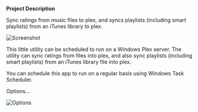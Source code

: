 **Project Description**

Sync ratings from music files to plex, and syncs playlists (including smart playlists) from an iTunes library to plex.

![Screenshot](https://raw.githubusercontent.com/vbtrek/vbtrek.github.io/master/docs/plexratingssync1.png)

This little utility can be scheduled to run on a Windows Plex server. The utility can sync ratings from files into plex, and also sync playlists (including smart playlists) from an iTunes library file into plex.

You can schedule this app to run on a regular basis using Windows Task Scheduler.

Options...

![Options](https://raw.githubusercontent.com/vbtrek/vbtrek.github.io/master/docs/plexratingssync2.png)
